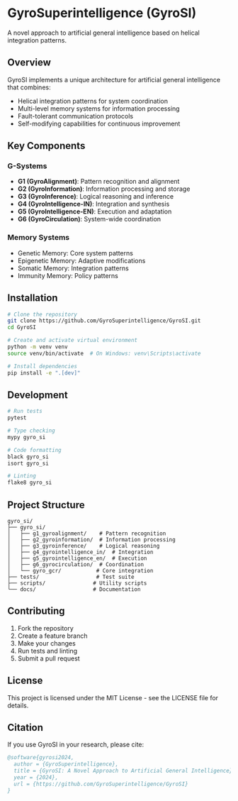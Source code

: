 # GyroSuperintelligence (GyroSI)

A novel approach to artificial general intelligence based on helical integration patterns.

## Overview

GyroSI implements a unique architecture for artificial general intelligence that combines:

- Helical integration patterns for system coordination
- Multi-level memory systems for information processing
- Fault-tolerant communication protocols
- Self-modifying capabilities for continuous improvement

## Key Components

### G-Systems

- **G1 (GyroAlignment)**: Pattern recognition and alignment
- **G2 (GyroInformation)**: Information processing and storage
- **G3 (GyroInference)**: Logical reasoning and inference
- **G4 (GyroIntelligence-IN)**: Integration and synthesis
- **G5 (GyroIntelligence-EN)**: Execution and adaptation
- **G6 (GyroCirculation)**: System-wide coordination

### Memory Systems

- Genetic Memory: Core system patterns
- Epigenetic Memory: Adaptive modifications
- Somatic Memory: Integration patterns
- Immunity Memory: Policy patterns

## Installation

```bash
# Clone the repository
git clone https://github.com/GyroSuperintelligence/GyroSI.git
cd GyroSI

# Create and activate virtual environment
python -m venv venv
source venv/bin/activate  # On Windows: venv\Scripts\activate

# Install dependencies
pip install -e ".[dev]"
```

## Development

```bash
# Run tests
pytest

# Type checking
mypy gyro_si

# Code formatting
black gyro_si
isort gyro_si

# Linting
flake8 gyro_si
```

## Project Structure

```
gyro_si/
├── gyro_si/
│   ├── g1_gyroalignment/    # Pattern recognition
│   ├── g2_gyroinformation/  # Information processing
│   ├── g3_gyroinference/    # Logical reasoning
│   ├── g4_gyrointelligence_in/  # Integration
│   ├── g5_gyrointelligence_en/  # Execution
│   ├── g6_gyrocirculation/  # Coordination
│   └── gyro_gcr/           # Core integration
├── tests/                  # Test suite
├── scripts/               # Utility scripts
└── docs/                  # Documentation
```

## Contributing

1. Fork the repository
2. Create a feature branch
3. Make your changes
4. Run tests and linting
5. Submit a pull request

## License

This project is licensed under the MIT License - see the LICENSE file for details.

## Citation

If you use GyroSI in your research, please cite:

```bibtex
@software{gyrosi2024,
  author = {GyroSuperintelligence},
  title = {GyroSI: A Novel Approach to Artificial General Intelligence},
  year = {2024},
  url = {https://github.com/GyroSuperintelligence/GyroSI}
}
``` 